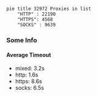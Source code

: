 
```mermaid
pie title 32972 Proxies in list
    "HTTP" : 22190
    "HTTPS": 4568
    "SOCKS" : 9639
```

### Some Info
#### Average Timeout

- mixed: 3.2s
- http: 1.6s
- https: 8.6s
- socks: 6.5s